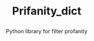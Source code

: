 # <p align="center" dir="auto">Prifanity_dict</p>

<p align="center" dir="auto">Python library for filter profanity</p>

